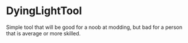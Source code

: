 # DyingLightTool
Simple tool that will be good for a noob at modding, but bad for a person that is average or more skilled.
